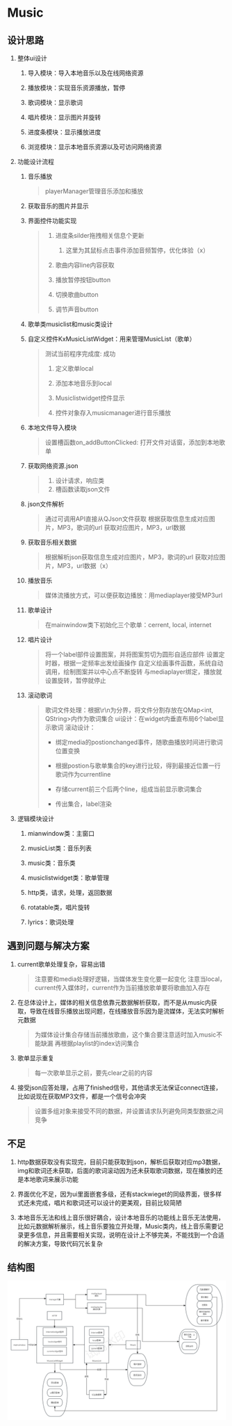 # Music

## 设计思路

1. 整体ui设计
   
   1. 导入模块：导入本地音乐以及在线网络资源
   
   2. 播放模块：实现音乐资源播放，暂停
   
   3. 歌词模块：显示歌词
   
   4. 唱片模块：显示图片并旋转
   
   5. 进度条模块：显示播放进度
   
   6. 浏览模块：显示本地音乐资源以及可访问网络资源

2. 功能设计流程
   
   1. 音乐播放
      
      > playerManager管理音乐添加和播放
   
   2. 获取音乐的图片并显示
   
   3. 界面控件功能实现
      
      > 1. 进度条silder拖拽相关信息个更新
      >    
      >    1. 这里为其鼠标点击事件添加音频暂停，优化体验（x）
      > 
      > 2. 歌曲内容line内容获取
      > 
      > 3. 播放暂停按钮button
      > 
      > 4. 切换歌曲button
      > 
      > 5. 调节声音button
   
   4. 歌单类musiclist和music类设计
   
   5. 自定义控件KxMusicListWidget：用来管理MusicList（歌单）
      
      > 测试当前程序完成度: 成功
      > 
      > 1. 定义歌单local
      > 
      > 2. 添加本地音乐到local
      > 
      > 3. Musiclistwidget控件显示
      > 
      > 4. 控件对象存入musicmanager进行音乐播放
   
   6. 本地文件导入模块
      
      > 设置槽函数on_addButtonClicked: 打开文件对话窗，添加到本地歌单
   
   7. 获取网络资源.json
      
      > 1. 设计请求，响应类
      > 2. 槽函数读取json文件
   
   8. json文件解析
      
      > 通过可调用API直接从QJson文件获取
      > 根据获取信息生成对应图片，MP3，歌词的url
      > 获取对应图片，MP3，url数据
   
   9. 获取音乐相关数据
      
      > 根据解析json获取信息生成对应图片，MP3，歌词的url
      > 获取对应图片，MP3，url数据（x）
   
   10. 播放音乐
       
       > 媒体流播放方式，可以便获取边播放：用mediaplayer接受MP3url
   
   11. 歌单设计
       
       > 在mainwindow类下初始化三个歌单：cerrent, local, internet
   
   12. 唱片设计
       
       > 将一个label部件设置图案，并将图案剪切为圆形自适应部件
       > 设置定时器，根据一定频率出发绘画操作
       > 自定义绘画事件函数，系统自动调用，绘制图案并以中心点不断旋转
       > 与mediaplayer绑定，播放就设置旋转，暂停就停止
   
   13. 滚动歌词
       
       > 歌词文件处理：根据\r\n为分界，将文件分割存放在QMap<int, QString>内作为歌词集合
       > ui设计：在widget内垂直布局6个label显示歌词
       > 滚动设计：
       > 
       > - 绑定media的postionchanged事件，随歌曲播放时间进行歌词位置变换
       > 
       > - 根据postion与歌单集合的key进行比较，得到最接近位置一行歌词作为currentline
       > 
       > - 存储current前三个后两个line，组成当前显示歌词集合
       > 
       > - 传出集合，label渲染

3. 逻辑模块设计
   
   1. mianwindow类：主窗口
   
   2. musicList类：音乐列表
   
   3. music类：音乐类
   
   4. musiclistwidget类：歌单管理
   
   5. http类，请求，处理，返回数据
   
   6. rotatable类，唱片旋转
   
   7. lyrics：歌词处理

## 遇到问题与解决方案

1. current歌单处理复杂，容易出错
   
   > 注意要和media处理好逻辑，当媒体发生变化要一起变化
   > 注意当local，current传入媒体时，current作为当前播放歌单要将歌曲加入存在

2. 在总体设计上，媒体的相关信息依靠元数据解析获取，而不是从music内获取，导致在线音乐播放出现问题，在线播放音乐因为是流媒体，无法实时解析元数据
   
   > 为媒体设计集合存储当前播放歌曲，这个集合要注意适时加入music不能缺漏
   > 再根据playlist的index访问集合

3. 歌单显示重复
   
   > 每一次歌单显示之前，要先clear之前的内容

4. 接受json应答处理，占用了finished信号，其他请求无法保证connect连接，比如说现在获取MP3文件，都是一个信号会冲突
   
   > 设置多组对象来接受不同的数据，并设置请求队列避免同类型数据之间竞争

## 不足

1. http数据获取没有实现完，目前只能获取到json，解析后获取对应mp3数据，img和歌词还未获取，后面的歌词滚动因为还未获取歌词数据，现在播放的还是本地歌词来展示功能

2. 界面优化不足，因为ui里面嵌套多级，还有stackwieget的同级界面，很多样式还未完成，唱片和歌词还可以设计的更美观，目前比较简陋

3. 本地音乐无法和线上音乐很好耦合，设计本地音乐的功能线上音乐无法使用，比如元数据解析展示，线上音乐要独立开处理，Music类内，线上音乐需要记录更多信息，并且需要相关实现，说明在设计上不够完美，不能找到一个合适的解决方案，导致代码冗长复杂

## 结构图

![未命名文件](./未命名文件.png)




